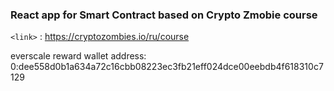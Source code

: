 ### React app for Smart Contract based on Crypto Zmobie course

`<link>` : <https://cryptozombies.io/ru/course>

everscale reward wallet address:
0:dee558d0b1a634a72c16cbb08223ec3fb21eff024dce00eebdb4f618310c7129
